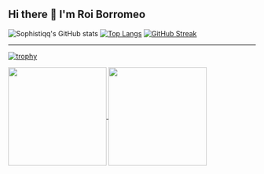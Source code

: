 ## Hi there 👋 I'm Roi Borromeo

![Sophistiqq's GitHub stats](https://github-readme-stats.vercel.app/api?username=Sophistiqq&show_icons=true&theme=material-palenight)
[![Top Langs](https://github-readme-stats.vercel.app/api/top-langs/?username=Sophistiqq&layout=compact&show_icons=true&theme=material-palenight)](https://github.com/anuraghazra/github-readme-stats)
[![GitHub Streak](http://github-readme-streak-stats.herokuapp.com?user=Sophistiqq&theme=material-palenight&mode=weekly)](https://git.io/streak-stats)


---

[![trophy](https://github-profile-trophy.vercel.app/?username=Sophistiqq&theme=onedark)](https://github.com/ryo-ma/github-profile-trophy)

<a href="https://github.com/anuraghazra/github-readme-stats">
  <img height=200 align="center" src="https://github-readme-stats.vercel.app/api?username=anuraghazra" />
</a>
<a href="https://github.com/anuraghazra/convoychat">
  <img height=200 align="center" src="https://github-readme-stats.vercel.app/api/top-langs?username=anuraghazra&layout=compact&langs_count=8&card_width=320" />
</a>
